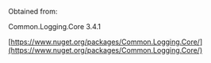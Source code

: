 Obtained from:

Common.Logging.Core 3.4.1

[https://www.nuget.org/packages/Common.Logging.Core/](https://www.nuget.org/packages/Common.Logging.Core/)
